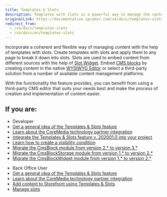 ```yaml
---
title: Templates & Slots
description: Templates with slots is a powerful way to manage the content of your shop.
originalLink: https://documentation.spryker.com/v4/docs/templates-slots
redirect_from:
  - /v4/docs/templates-slots
  - /v4/docs/en/templates-slots
---
```


Incorporate a coherent and flexible way of managing content with the help of templates with slots. Create templates with slots and apply them to any page to break it down into slots. Slots are used to embed content from different sources with the help of [Slot Widget](https://documentation.spryker.com/v4/docs/templates-slots-feature-overview#slot-widget). Embed [CMS blocks](/docs/scos/dev/features/202001.0/cms/cms-block/cms-block.html) by creating content in the native [WYSIWYG Editor](/docs/scos/dev/features/202001.0/cms/wysiwyg-editor.html) or select a third-party solution from a number of available content management platforms.

With the functionality the feature provides, you can benefit from using a third-party CMS editor that suits your needs best and make the process of creation and implementation of content easier.


## If you are:

<div class="mr-container">
    <div class="mr-list-container">
        <!-- col1 -->
        <div class="mr-col">
            <ul class="mr-list mr-list-green">
                <li class="mr-title">Developer</li>
                <li><a href="https://documentation.spryker.com/v4/docs/templates-slots-feature-overview" class="mr-link">Get a general idea of the Templates & Slots feature</a></li>
                <li><a href="https://documentation.spryker.com/v4/docs/coremedia-with-templates-slots" class="mr-link">Learn about the CoreMedia technology partner integration</a></li>
               <li><a href="https://documentation.spryker.com/v4/docs/cms-feature-integration-guide " class="mr-link">Integrate the Templates & Slots feature v. 202001.0 into your project</a></li>
               <li><a href="https://documentation.spryker.com/v4/docs/howto-create-a-visibility-condition-for-cms-blocks" class="mr-link">Learn how to create a visibility condition</a></li>                
                <li><a href="https://documentation.spryker.com/v4/docs/mg-cms-block#upgrading-from-version-2---to-version-3--" class="mr-link">Migrate the CmsBlock module from version 2.* to version 3.*</a></li>
                <li><a href="https://documentation.spryker.com/v4/docs/migration-guide-cmsblockstorage#upgrading-from-version-1---to-version-2--" class="mr-link">Migrate the CmsBlockStorage module from version 1.* to version 2.*</a></li>
                <li><a href="https://documentation.spryker.com/v4/docs/migration-guide-cmsblockwidget#upgrading-from-version-1---to-version-2--">Migrate the CmsBlockWidget module from version 1.* to version 2.*</a></li>
            </ul>
        </div>
      <!-- col2 -->
        <div class="mr-col">
            <ul class="mr-list mr-list-blue">
                <li class="mr-title">Back Office User</li>
                <li><a href="https://documentation.spryker.com/v4/docs/templates-slots-feature-overview" class="mr-link">Get a general idea of the Templates & Slots feature</a></li>
                                <li><a href="https://documentation.spryker.com/v4/docs/coremedia-with-templates-slots" class="mr-link">Learn about the CoreMedia technology partner integration</a></li>
                                <li><a href="https://documentation.spryker.com/v4/docs/adding-content-to-storefront-pages-using-templates-slots" class="mr-link">Add content to Storefront using Templates & Slots</a></li>
                                <li><a href="https://documentation.spryker.com/v4/docs/managing-slots" class="mr-link">Manage slots</a></li>
            </ul>
        </div>  
</div>
</div>
